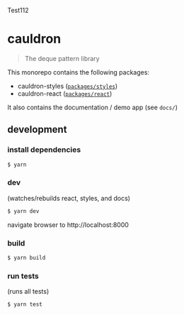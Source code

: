 Test112
# cauldron

> The deque pattern library

This monorepo contains the following packages:

- cauldron-styles ([`packages/styles`](packages/style/README.md))
- cauldron-react ([`packages/react`](packages/react/README.md))

It also contains the documentation / demo app (see `docs/`)

## development

### install dependencies

```sh
$ yarn
```

### dev

(watches/rebuilds react, styles, and docs)

```sh
$ yarn dev
```

navigate browser to http://localhost:8000

### build

```sh
$ yarn build
```

### run tests

(runs all tests)

```sh
$ yarn test
```
